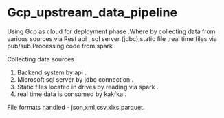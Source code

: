 # Gcp_upstream_data_pipeline
Using Gcp as cloud for deployment phase .Where by collecting data from various sources via Rest api , sql server (jdbc),static file ,real time files via pub/sub.Processing code from spark 

Collecting data sources 
1. Backend system  by api .
2. Microsoft sql server by jdbc connection .
3. Static files located  in drives by reading via spark .
4. real time data is consumed by kakfka .

File formats handled - json,xml,csv,xlxs,parquet.
